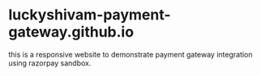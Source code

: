 # luckyshivam-payment-gateway.github.io
this is a responsive website to demonstrate payment gateway integration using razorpay sandbox.

